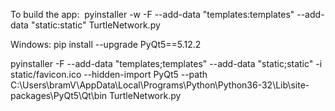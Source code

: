 To build the app:
 pyinstaller -w -F --add-data "templates:templates" --add-data "static:static" TurtleNetwork.py

Windows:
pip install --upgrade PyQt5==5.12.2

pyinstaller -F --add-data "templates;templates" --add-data "static;static" -i static/favicon.ico --hidden-import PyQt5 --path C:\Users\bramV\AppData\Local\Programs\Python\Python36-32\Lib\site-packages\PyQt5\Qt\bin TurtleNetwork.py

